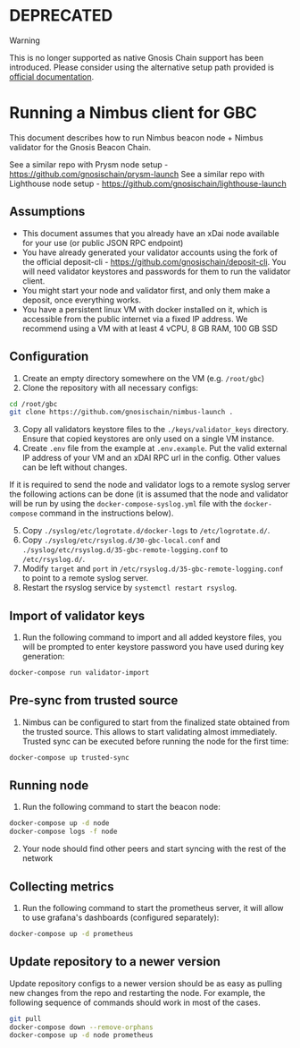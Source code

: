 # DEPRECATED
> [!WARNING]  
> This is no longer supported as native Gnosis Chain support has been introduced. Please consider using the alternative setup path provided is [official documentation](https://docs.gnosischain.com/node/manual/beacon/nimbus).

# Running a Nimbus client for GBC

This document describes how to run Nimbus beacon node + Nimbus validator for the Gnosis Beacon Chain.

See a similar repo with Prysm node setup - https://github.com/gnosischain/prysm-launch
See a similar repo with Lighthouse node setup - https://github.com/gnosischain/lighthouse-launch

## Assumptions
* This document assumes that you already have an xDai node available for your use (or public JSON RPC endpoint)
* You have already generated your validator accounts using the fork of the official deposit-cli - https://github.com/gnosischain/deposit-cli. You will need validator keystores and passwords for them to run the validator client.
* You might start your node and validator first, and only them make a deposit, once everything works.
* You have a persistent linux VM with docker installed on it, which is accessible from the public internet via a fixed IP address. We recommend using a VM with at least 4 vCPU, 8 GB RAM, 100 GB SSD

## Configuration
1) Create an empty directory somewhere on the VM (e.g. `/root/gbc`)
2) Clone the repository with all necessary configs:
```bash
cd /root/gbc
git clone https://github.com/gnosischain/nimbus-launch .
```
3) Copy all validators keystore files to the `./keys/validator_keys` directory. Ensure that copied keystores are only used on a single VM instance. 
4) Create `.env` file from the example at `.env.example`. Put the valid external IP address of your VM and an xDAI RPC url in the config. Other values can be left without changes.

If it is required to send the node and validator logs to a remote syslog server the following actions can be done (it is assumed that the node and validator will be run by using the `docker-compose-syslog.yml` file with the `docker-compose` command in the instructions below).

5) Copy `./syslog/etc/logrotate.d/docker-logs` to `/etc/logrotate.d/`.
6) Copy `./syslog/etc/rsyslog.d/30-gbc-local.conf` and `./syslog/etc/rsyslog.d/35-gbc-remote-logging.conf` to `/etc/rsyslog.d/`.
7) Modify `target` and `port` in `/etc/rsyslog.d/35-gbc-remote-logging.conf` to point to a remote syslog server.
8) Restart the rsyslog service by `systemctl restart rsyslog`.

## Import of validator keys
1) Run the following command to import and all added keystore files, you will be prompted to enter keystore password you have used during key generation:
```bash
docker-compose run validator-import
```

## Pre-sync from trusted source 
1) Nimbus can be configured to start from the finalized state obtained from the trusted source. This allows to start validating almost immediately. Trusted sync can be executed before running the node for the first time:
```bash
docker-compose up trusted-sync
```

## Running node
1) Run the following command to start the beacon node:
```bash
docker-compose up -d node
docker-compose logs -f node
```
2) Your node should find other peers and start syncing with the rest of the network

## Collecting metrics
1) Run the following command to start the prometheus server, it will allow to use grafana's dashboards (configured separately):
```bash
docker-compose up -d prometheus
```

## Update repository to a newer version
Update repository configs to a newer version should be as easy as pulling new changes from the repo and restarting the node.
For example, the following sequence of commands should work in most of the cases.
```bash
git pull
docker-compose down --remove-orphans
docker-compose up -d node prometheus
```
